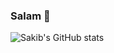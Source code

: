 ### Salam 👋

![Sakib's GitHub stats](https://github-readme-stats.vercel.app/api?username=Sakib1263&count_private=true&show_icons=true)

<!--
**Sakib1263/Sakib1263** is a ✨ _special_ ✨ repository because its `README.md` (this file) appears on your GitHub profile.

Here are some ideas to get you started:

- 🔭 I’m currently working on ...
- 🌱 I’m currently learning ...
- 👯 I’m looking to collaborate on ...
- 🤔 I’m looking for help with ...
- 💬 Ask me about ...
- 📫 How to reach me: ...
- 😄 Pronouns: ...
- ⚡ Fun fact: ...
-->
